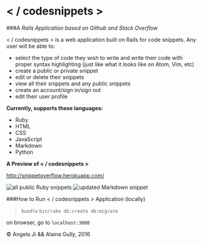 # < / codesnippets >
###_A Rails Application based on Github and Stack Overflow_

< / codesnippets > is a web application built on Rails for code snippets.
Any user will be able to:

- select the type of code they wish to write and write their code with proper syntax highlighting (just like what it looks like on Atom, Vim, etc)
- create a public or private snippet
- edit or delete their snippets
- view all their snippets and any public snippets
- create an account/sign in/sign out
- edit their user profile

**Currently, </codesnippets> supports these languages:**

- Ruby
- HTML
- CSS
- JavaScript
- Markdown
- Python

**A Preview of < / codesnippets >**

http://snippetoverflow.herokuapp.com/

<img src="http://i.imgur.com/TnIDy2W.png" title="all public Ruby snippets">
<img src="http://i.imgur.com/aoaM3Z7.png" title="updated Markdown snippet">


###How to Run < / codesnippets > Application (locally)

> `bundle`
> `bin/rake db:create db:migrate`

on browser, go to `localhost:3000`


&copy; Angela Ji && Alaina Gully, 2016
